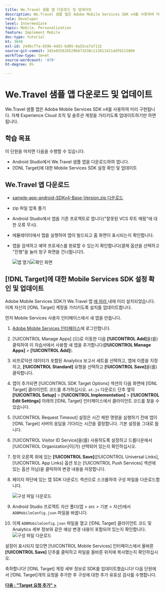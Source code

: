 ```yaml
---
title: We.Travel 샘플 앱 다운로드 및 업데이트
description: We.Travel 샘플 앱은 Adobe Mobile Services SDK v4를 사용하여 미리 구현됩니다. 자체 Experience Cloud 조직 및 솔루션 계정을 가리키도록 업데이트하기만 하면 됩니다.
role: Developer
level: Intermediate
topic: Mobile, Personalization
feature: Implement Mobile
doc-type: tutorial
kt: 3040
exl-id: 244bcf7a-b59b-4dd1-bd05-0a55ce7a7132
source-git-commit: 342e02562b5296871638c1120114214df6115809
workflow-type: tm+mt
source-wordcount: '479'
ht-degree: 0%

---
```


# We.Travel 샘플 앱 다운로드 및 업데이트

We.Travel 샘플 앱은 Adobe Mobile Services SDK v4를 사용하여 미리 구현됩니다. 자체 Experience Cloud 조직 및 솔루션 계정을 가리키도록 업데이트하기만 하면 됩니다.

## 학습 목표

이 단원을 마치면 다음을 수행할 수 있습니다.

* Android Studio에서 We.Travel 샘플 앱을 다운로드하여 엽니다.
* [!DNL Target]에 대한 Mobile Services SDK 설정 확인 및 업데이트

## We.Travel 앱 다운로드

* [sample-app-android-SDKv4-Base-Version.zip 다운로드](assets/sample-app-android-SDKv4-Base-Version.zip)
* zip 파일 압축 풀기
* Android Studio에서 앱을 기존 프로젝트로 엽니다(&quot;잘못된 VCS 루트 매핑&quot;에 대한 오류 무시).
* 에뮬레이터에서 앱을 실행하여 앱이 빌드되고 홈 화면이 표시되는지 확인합니다.
* 앱을 검색하고 예약 프로세스를 완료할 수 있는지 확인합니다(결제 옵션을 선택하고 &quot;진행&quot;을 눌러 청구 화면을 건너뜁니다!).

  ![앱 열기](assets/wetravel_homeScreen.png)![확인 화면](assets/wetravel_confirmationScreen.png)

## [!DNL Target]에 대한 Mobile Services SDK 설정 확인 및 업데이트

Adobe Mobile Services SDK가 We.Travel 앱 [에 따라 ](https://experienceleague.adobe.com/docs/mobile-services/android/getting-started-android/requirements.html?lang=en) 내에 미리 설치되었습니다. 이제 자신의 [!DNL Target] 계정을 가리키도록 설치를 업데이트합니다.

먼저 Mobile Services 사용자 인터페이스에서 새 앱을 만듭니다.

1. [Adobe Mobile Services 인터페이스](https://mobilemarketing.adobe.com/)에 로그인합니다.
1. [!UICONTROL Manage Apps] (으)로 이동한 다음 **[!UICONTROL Add]**&#x200B;을(를) 클릭하여 이 자습서에서 사용할 새 앱을 추가합니다(**[!UICONTROL Manage Apps]** > **[!UICONTROL Add]**).
1. 비프로덕션 데이터가 포함된 Analytics 보고서 세트를 선택하고, 앱에 이름을 지정하고, **[!UICONTROL Standard]** 유형을 선택하고 **[!UICONTROL Save]**&#x200B;을(를) 클릭합니다.
1. 앱이 추가되면 [!UICONTROL SDK Target Options] 섹션의 다음 화면에 [!DNL Target] 클라이언트 코드를 추가하십시오. `at.js` 다운로드 단추 옆의 **[!UICONTROL Setup]** > **[!UICONTROL Implementation]** > **[!UICONTROL Edit Settings]** 아래의 [!DNL Target] 인터페이스에서 클라이언트 코드를 찾을 수 있습니다.
1. [!UICONTROL Request Timeout] 설정은 시간 제한 명령을 실행하기 전에 앱이 [!DNL Target] 서버의 응답을 기다리는 시간을 결정합니다. 기본 설정을 그대로 둡니다.
1. [!UICONTROL Visitor ID Service]을(를) 사용하도록 설정하고 드롭다운에서 [!UICONTROL Organization]이(가) 선택되어 있는지 확인하십시오.
1. 창의 오른쪽 위에 있는 **[!UICONTROL Save]**([!UICONTROL Universal Links], [!UICONTROL App Links] 옵션 또는 [!UICONTROL Push Services] 섹션에 있는 옵션 아님)을 클릭하여 변경 내용을 저장합니다.
1. 페이지 하단에 있는 앱 SDK 다운로드 섹션으로 스크롤하여 구성 파일을 다운로드합니다.

   ![구성 파일 다운로드](assets/config_file.jpg)

1. Android Studio 프로젝트 자산 폴더(앱 > src > 기본 > 자산)에서 `ADBMobileConfig.json` 파일을 바꿉니다.

1. 이제 `ADBMobileConfig.json` 파일을 열고 [!DNL Target] 클라이언트 코드 및 Analytics 세부 정보와 같은 예상 변경 내용이 포함되어 있는지 확인합니다.
   ![구성 파일 다운로드](assets/client_code.jpg)

설정이 표시되지 않으면 [!UICONTROL Mobile Services] 인터페이스에서 올바른 **[!UICONTROL Save]** 단추를 클릭하고 파일을 올바른 위치에 복사했는지 확인하십시오.

축하합니다! [!DNL Target] 계정 세부 정보로 SDK를 업데이트했습니다! 다음 단원에서 [!DNL Target]개의 요청을 추가한 후 구성에 대한 추가 유효성 검사를 수행합니다.

**[다음 : &quot;Target 요청 추가&quot; >](add-requests.md)**

